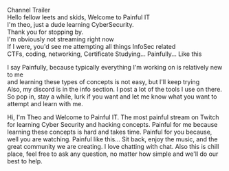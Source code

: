   
  
  
  
  
  
  
  
  
  
  
  
  
  
  
  
  
  
  
  
Channel Trailer  
Hello fellow leets and skids, Welcome to Painful IT  
I'm theo, just a dude learning CyberSecurity.  
Thank you for stopping by.  
I'm obviously not streaming right now  
If I were, you'd see me attempting all things InfoSec related  
CTFs, coding, networking, Certificate Studying... Painfully... Like this  
  
I say Painfully, because typically everything I'm working on is relatively new to me  
and learning these types of concepts is not easy, but I'll keep trying  
Also, my discord is in the info section. I post a lot of the tools I use on there.  
So pop in, stay a while, lurk if you want and let me know what you want to attempt and learn with me.

Hi, I'm Theo and Welcome to Painful IT. The most painful stream on Twitch for learning Cyber Security and hacking concepts. Painful for me because learning these concepts is hard and takes time. Painful for you because, well you are watching. Painful like this...
Sit back, enjoy the music, and the great community we are creating. I love chatting with chat. Also this is chill place, feel free to ask any question, no matter how simple and we'll do our best to help.

